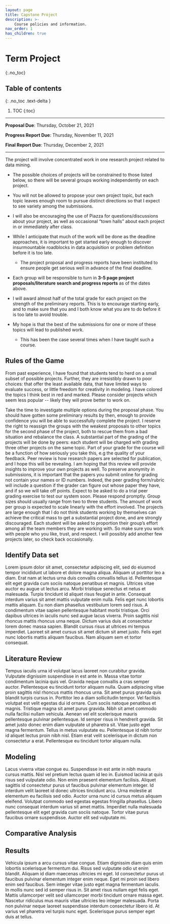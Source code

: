 ```yaml
---
layout: page
title: Capstone Project
description: >-
    Course policies and information.
nav_order: 1
has_children: true
---
```


# Term Project
{:.no_toc}

## Table of contents
{: .no_toc .text-delta }

1. TOC
{:toc}

---

**Proposal Due**: Thursday, October 21, 2021

**Progress Report Due**: Thursday, November 11, 2021

**Final Report Due**: Thursday, December 2, 2021

---

The project will involve concentrated work in one research project related to data mining. 

* The possible choices of projects will be constrained to those listed below, so there will be several groups working independently on each project.  

* You will not be allowed to propose your own project topic, but each topic leaves enough room to pursue distinct directions so that I expect to see variety among the submissions.  

* I will also be encouraging the use of Piazza for questions/discussions about your project, as well as occasional “town halls” about each project in or immediately after class.    

* While I anticipate that much of the work will be done as the deadline approaches, it is important to get started early enough to discover insurmountable roadblocks in data acquisition or problem definition before it is too late.  

    * The project proposal and progress reports have been instituted to ensure people get serious well in advance of the final deadline.

* Each group will be responsible to turn in **3-5 page project proposals/literature search and progress reports** as of the dates above.  

* I will award almost half of the total grade for each project on the strength of the preliminary reports.  This is to encourage starting early, and to make sure that you and I both know what you are to do before it is too late to avoid trouble. 

* My hope is that the best of the submissions for one or more of these topics will lead to published work.  

    * This has been the case several times when I have taught such a course.  

## Rules of the Game

From past experience, I have found that students tend to herd on a small subset of possible projects. Further, they are irresistibly drawn to poor choices: that offer the least available data, that have limited ways to evaluate success, or little freedom for creativity in modeling.   I have colored the topics I think best in red and marked.  Please consider projects which seem less popular -- likely they will prove better to work on.

Take the time to investigate multiple options during the proposal phase.   You should have gotten some preliminary results by then, enough to provide confidence you will be able to successfully complete the project. 
I reserve the right to reassign the groups with the weakest proposals to other topics for the second phase of the project, both to rescue them from a bad situation and rebalance the class.
A substantial part of the grading of the projects will be done by peers: each student will be charged with grading three other projects on the same topic.   Part of your grade for the course will be a function of how seriously you take this, e.g the quality of your feedback.   Peer review is how research papers are selected for publication, and I hope this will be revealing.  I am hoping that this review will provide insights to improve your own projects as well.
To preserve anonymity in submissions, it is important that the papers you submit online for grading not contain your names or ID numbers.    Indeed, the peer grading form/rubric will include a question if the grader can figure out whose paper they have, and if so we will take off points.
Expect to be asked to do a trial peer grading exercise to test our system soon.   Please respond promptly.
Group sizes should usually range from two to three students.   The amount of work per group is expected to scale linearly with the effort involved.    The projects are large enough that I do not think students working by themselves can achieve the critical mass to get a substantial project done, and are strongly discouraged.
Each student will be asked to proportion their group’s effort among all the team members they are working with.   So make sure you work with people who you like, trust, and respect.
I will possibly add another few projects later, so check back occasionally.

## Identify Data set 

Lorem ipsum dolor sit amet, consectetur adipiscing elit, sed do eiusmod tempor incididunt ut labore et dolore magna aliqua. Aliquam ut porttitor leo a diam. Erat nam at lectus urna duis convallis convallis tellus id. Pellentesque elit eget gravida cum sociis natoque penatibus et magnis. Ultrices vitae auctor eu augue ut lectus arcu. Morbi tristique senectus et netus et malesuada. Turpis tincidunt id aliquet risus feugiat in ante. Consequat interdum varius sit amet mattis vulputate enim nulla. Felis eget nunc lobortis mattis aliquam. Eu non diam phasellus vestibulum lorem sed risus. A condimentum vitae sapien pellentesque habitant morbi tristique. Orci dapibus ultrices in iaculis nunc sed augue lacus viverra. Proin sagittis nisl rhoncus mattis rhoncus urna neque. Dictum varius duis at consectetur lorem donec massa sapien. Blandit cursus risus at ultrices mi tempus imperdiet. Laoreet sit amet cursus sit amet dictum sit amet justo. Felis eget nunc lobortis mattis aliquam faucibus. Nam aliquam sem et tortor consequat.

## Literature Review

Tempus iaculis urna id volutpat lacus laoreet non curabitur gravida. Vulputate dignissim suspendisse in est ante in. Massa vitae tortor condimentum lacinia quis vel. Gravida neque convallis a cras semper auctor. Pellentesque eu tincidunt tortor aliquam nulla. Quam adipiscing vitae proin sagittis nisl rhoncus mattis rhoncus urna. Sit amet purus gravida quis blandit turpis cursus in. Porttitor leo a diam sollicitudin tempor. Vel facilisis volutpat est velit egestas dui id ornare. Cum sociis natoque penatibus et magnis. Tristique magna sit amet purus gravida. Nibh sit amet commodo nulla facilisi nullam vehicula. Aenean vel elit scelerisque mauris pellentesque pulvinar pellentesque. Id semper risus in hendrerit gravida. Sit amet justo donec enim diam vulputate ut pharetra sit. Vitae justo eget magna fermentum. Tellus in metus vulputate eu. Pellentesque id nibh tortor id aliquet lectus proin nibh nisl. Etiam erat velit scelerisque in dictum non consectetur a erat. Pellentesque eu tincidunt tortor aliquam nulla.

## Modeling

Lacus viverra vitae congue eu. Suspendisse in est ante in nibh mauris cursus mattis. Nisl vel pretium lectus quam id leo in. Euismod lacinia at quis risus sed vulputate odio. Non enim praesent elementum facilisis. Aliquet sagittis id consectetur purus ut faucibus pulvinar elementum integer. Id interdum velit laoreet id donec ultrices tincidunt arcu. Urna molestie at elementum eu facilisis sed odio. Auctor urna nunc id cursus metus aliquam eleifend. Volutpat commodo sed egestas egestas fringilla phasellus. Libero nunc consequat interdum varius sit amet mattis. Imperdiet nulla malesuada pellentesque elit eget gravida cum sociis natoque. Tortor vitae purus faucibus ornare suspendisse. Auctor elit sed vulputate mi.

## Comparative Analysis 

## Results

Vehicula ipsum a arcu cursus vitae congue. Etiam dignissim diam quis enim lobortis scelerisque fermentum dui. Risus sed vulputate odio ut enim blandit. Aliquam id diam maecenas ultricies mi eget. Id consectetur purus ut faucibus pulvinar elementum integer enim neque. Eget mi proin sed libero enim sed faucibus. Sem integer vitae justo eget magna fermentum iaculis. In mollis nunc sed id semper risus in. Sit amet risus nullam eget felis eget. Mattis ullamcorper velit sed ullamcorper morbi tincidunt ornare massa eget. Nascetur ridiculus mus mauris vitae ultricies leo integer malesuada. Porta non pulvinar neque laoreet suspendisse interdum consectetur libero id. At varius vel pharetra vel turpis nunc eget. Scelerisque purus semper eget duis at tellus.
